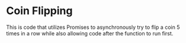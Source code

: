 # Coin Flipping

This is code that utilizes Promises to asynchronously try to flip a coin 5 times in a row while also allowing code after the function to run first.